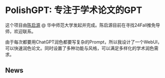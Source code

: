 # PolishGPT: 专注于学术论文的GPT

这个项目由[陈启源](https://qiyuan-chen.github.io/) @ 华中师范大学发起并完成。陈启源目前在寻找24Fall推免导师，欢迎联系。

由于每次都要用ChatGPT润色都要写复杂的Prompt，所以我设计了一个WebUI，可以快速润色论文。同时设置了多种功能与风格，可以满足多样化的学术润色需求。

## News